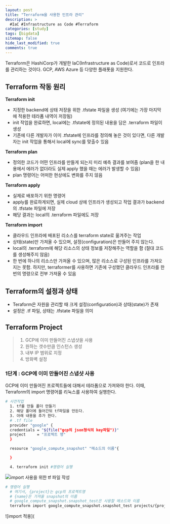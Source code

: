 ```yaml
---
layout: post
title: "Terraform을 사용한 인프라 관리"
description: >
  #IaC #Infrastructure as Code #Terraform
categories: [study]
tags: [bigdata]
sitemap: false
hide_last_modified: true
comments: true
---
```

Terraform은 HashiCorp가 개발한 IaC(Infrastructure as Code)로서 코드로 인프라를 관리하는 것이다. GCP, AWS Azure 등 다양한 플래폿을 지원한다. 

## Terraform 작동 원리
**Terraform init**
- 지정한 backend에 상태 저장을 위한 .tfstate 파일을 생성 (여기에는 가장 마지막에 적용한 테라폼 내역이 저장됨)
- init 작업을 완료하면, local에는 .tfstate에 정의된 내용을 담은 .terraform 파일이 생성
- 기존에 다른 개발자가 이미 .tfstate에 인프라를 정의해 놓은 것이 있다면, 다른 개발자는 init 작업을 통해서 local에 sync를 맞출수 있음

**Terraform plan**
- 정의한 코드가 어떤 인프라를 만들게 되는지 미리 예측 결과를 보여줌 (plan을 한 내용에서 에러가 없더라도 실제 apply 했을 때는 에러가 발생할 수 있음)
- plan 명령어는 어떠한 현상에도 변화를 주지 않음

**Terraform apply**
- 실제로 배포하기 위한 명령어
- apply를 완료하게되면, 실제 cloud 상에 인프라가 생성되고 작업 결과가 backend의 .tfstate 파일에 저장
- 해당 결과는 local의 .terraform 파일에도 저장

**Terraform import**
- 클라우드 인프라에 배포된 리소스를 terraform state로 옮겨주는 작업
- 상태(state)만 가져올 수 있으며, 설정(configuration)은 만들어 주지 않는다.
- local의 .terraform에 해당 리소스의 상태 정보를 저장해주는 역할을 함 (절대 코드를 생성해주지 않음)        
- 한 번에 하나의 리소스만 가져올 수 있으며, 많은 리소스로 구성된 인프라를 가져오지는 못함. 하지만, terraformer를 사용하면 기존에 구성했던 클라우드 인프라를 한 번의 명령으로 전부 가져올 수 있음

## Terraform의 설정과 상태
- Teraform은 자원을 관리할 때 크게 설정(configuration)과 상태(state)가 존재
- 설정은 .tf 파일, 상태는 .tfstate 파일을 의미

## Terraform Project
> 1. GCP에 이미 만들어진 스냅샷을 사용
> 2. 원하는 갯수만큼 인스턴스 생성
> 3. 내부 IP 범위로 지정
> 4. 방화벽 설정

### 1단계 : GCP에 이미 만들어진 스냅샷 사용
GCP에 이미 만들어진 프로젝트들에 대해서 테라폼으로 가져와야 한다. 이때, Terraform의 import 명령어를 리눅스를 사용하여 실행한다. 

```bash
# 사전작업
  1. tf를 만들 폴더 만들기 
  2. 해당 폴더에 들어간뒤 tf파일을 만든다.
  3. 아래 내용을 추가 한다.
  # .tf file
  provider "google" {
  credentials = "${file("gcp의 json형식의 key파일")}"
  project     = "프로젝트 명"
  }

  resource "google_compute_snapshot" "메소드의 이름"{

  }

  4. terraform init #명령어 실행
```
![import 사용을 위한 tf 파일 작성](./img/import1.png)


```bash
# 명령어 실행
  # 여기서, {project}는 gcp의 프로젝트명
  # {name}은 가져올 snapshot의 이름
  # google_compute_snapshot.snapshot_test은 사용할 메소드와 이름
  terraform import google_compute_snapshot.snapshot_test projects/{project}/global/snapshots/{name}
```
  ![import 적용](